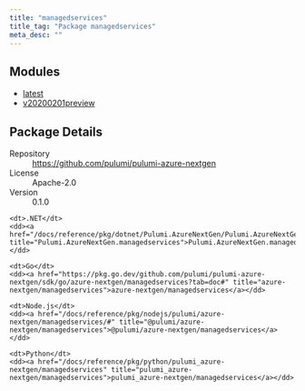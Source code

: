 ```yaml
---
title: "managedservices"
title_tag: "Package managedservices"
meta_desc: ""
---
```


<!-- WARNING: this file was generated by Pulumi Docs Generator. -->
<!-- Do not edit by hand unless you're certain you know what you are doing! -->



<h2 id="modules">Modules</h2>
<ul class="api">
    <li><a href="latest/" title="latest"><span class="symbol module"></span>latest</a></li>
    <li><a href="v20200201preview/" title="v20200201preview"><span class="symbol module"></span>v20200201preview</a></li>
</ul>

<h2 id="package-details">Package Details</h2>
<dl class="package-details">
	<dt>Repository</dt>
	<dd><a href="https://github.com/pulumi/pulumi-azure-nextgen">https://github.com/pulumi/pulumi-azure-nextgen</a></dd>
	<dt>License</dt>
	<dd>Apache-2.0</dd>
	<dt>Version</dt>
	<dd>0.1.0</dd>
</dl>



<dl class="tabular">

    <dt>.NET</dt>
    <dd><a href="/docs/reference/pkg/dotnet/Pulumi.AzureNextGen/Pulumi.AzureNextGen.managedservices.html" title="Pulumi.AzureNextGen.managedservices">Pulumi.AzureNextGen.managedservices</a></dd>

    <dt>Go</dt>
    <dd><a href="https://pkg.go.dev/github.com/pulumi/pulumi-azure-nextgen/sdk/go/azure-nextgen/managedservices?tab=doc#" title="azure-nextgen/managedservices">azure-nextgen/managedservices</a></dd>

    <dt>Node.js</dt>
    <dd><a href="/docs/reference/pkg/nodejs/pulumi/azure-nextgen/managedservices/#" title="@pulumi/azure-nextgen/managedservices">@pulumi/azure-nextgen/managedservices</a></dd>

    <dt>Python</dt>
    <dd><a href="/docs/reference/pkg/python/pulumi_azure-nextgen/managedservices" title="pulumi_azure-nextgen/managedservices">pulumi_azure-nextgen/managedservices</a></dd>

</dl>

